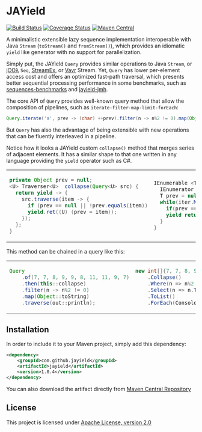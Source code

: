 # JAYield

[![Build Status](https://sonarcloud.io/api/project_badges/measure?project=com.github.jayield%3Ajayield&metric=alert_status)](https://sonarcloud.io/dashboard?id=com.github.jayield%3Ajayield)
[![Coverage Status](https://sonarcloud.io/api/project_badges/measure?project=com.github.jayield%3Ajayield&metric=coverage)](https://sonarcloud.io/component_measures?id=com.github.jayield%3Ajayield&metric=Coverage)
[![Maven Central](https://maven-badges.herokuapp.com/maven-central/com.github.jayield/jayield/badge.svg)](https://maven-badges.herokuapp.com/maven-central/com.github.jayield/jayield)

A minimalistic extensible lazy sequence implementation interoperable with Java
`Stream` (`toStream()` and `fromStream()`), which provides an idiomatic `yield` like generator
with no support for parallelization.

Simply put, the JAYield `Query` provides similar operations to Java `Stream`, or [jOOλ][18] `Seq`, [StreamEx][16], or [Vavr][19] Stream. 
Yet, `Query` has lower per-element access cost and offers an optimized fast-path traversal, which presents better sequential processing performance in some benchmarks, such as [sequences-benchmarks][20] and [jayield-jmh][21].

The core API of `Query` provides well-known query method that allow the
composition of pipelines, such as `iterate-filter-map-limit-forEach`:

```java
Query.iterate('a', prev -> (char) ++prev).filter(n -> n%2 != 0).map(Object::toString).limit(10).forEach(out::println);
```

But `Query` has also the advantage of being extensible with new operations that can be
fluently interleaved in a pipeline.

Notice how it looks a JAYield custom `collapse()` method that merges series of adjacent elements.
It has a similar shape to that one written in any language providing the `yield` operator
such as C\#.

<table class="table">
    <tr class="row">
        <td>
 
```java
private Object prev = null;
<U> Traverser<U>  collapse(Query<U> src) {
  return yield -> {
    src.traverse(item -> {
      if (prev == null || !prev.equals(item))
      yield.ret((U) (prev = item));
    });
  };
}
```

</td>
<td>

```csharp
IEnumerable <T> Collapse <T>(this IEnumerable <T> src) {
  IEnumerator <T> iter = src. GetEnumerator ();
  T prev = null;
  while(iter.MoveNext ()) {
    if(prev == null || !prev.Equals(iter.Current ))
    yield return prev = iter.Current;
  }
}
```

</td>
</tr>
</table>

This method can be chained in a query like this:

<table class="table">
    <tr class="row">
        <td>
 
```java
Query
    .of(7, 7, 8, 9, 9, 8, 11, 11, 9, 7)
    .then(this::collapse)
    .filter(n -> n%2 != 0)
    .map(Object::toString)
    .traverse(out::println);

```
</td>
<td>

```csharp
new int[]{7, 7, 8, 9, 9, 8, 11, 11, 9, 7}
    .Collapse()
    .Where(n => n%2 != 0)
    .Select(n => n.ToString())
    .ToList()
    .ForEach(Console.WriteLine
```

</td>
</tr>
</table>

## Installation

In order to include it to your Maven project, simply add this dependency:

```xml
<dependency>
    <groupId>com.github.jayield</groupId>
    <artifactId>jayield</artifactId>
    <version>1.0.4</version>
</dependency>
```

You can also download the artifact directly from [Maven
Central Repository](http://repo1.maven.org/maven2/com/github/jayield/jayield/)


## License

This project is licensed under [Apache License,
version 2.0](https://www.apache.org/licenses/LICENSE-2.0)

[16]: https://github.com/amaembo/streamex
[18]: https://github.com/jOOQ/jOOL
[19]: https://github.com/vavr-io/vavr
[20]: https://github.com/tinyield/sequences-benchmarks
[21]: https://github.com/jayield/jayield-jmh